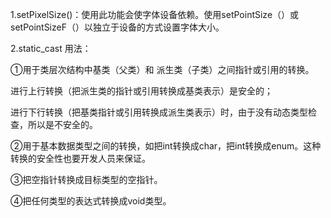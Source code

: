 1.setPixelSize()：使用此功能会使字体设备依赖。使用setPointSize（）或setPointSizeF（）以独立于设备的方式设置字体大小。

2.static_cast 用法：

①用于类层次结构中基类（父类）和 派生类（子类）之间指针或引用的转换。

进行上行转换（把派生类的指针或引用转换成基类表示）是安全的；

进行下行转换（把基类指针或引用转换成派生类表示）时，由于没有动态类型检查，所以是不安全的。

②用于基本数据类型之间的转换，如把int转换成char，把int转换成enum。这种转换的安全性也要开发人员来保证。

③把空指针转换成目标类型的空指针。

④把任何类型的表达式转换成void类型。